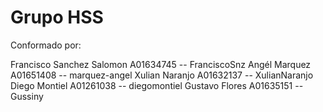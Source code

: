 # Grupo HSS


Conformado por:

Francisco Sanchez Salomon     A01634745     -- FranciscoSnz
Angél Marquez                 A01651408     -- marquez-angel
Xulian Naranjo                A01632137     -- XulianNaranjo
Diego Montiel                 A01261038     -- diegomontiel
Gustavo Flores                A01635151     -- Gussiny
